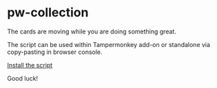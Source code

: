 # pw-collection
The cards are moving while you are doing something great.

The script can be used within Tampermonkey add-on or standalone via copy-pasting in browser console.

[Install the script](https://github.com/FairHypo/pw-collection/raw/main/collection.user.js)

Good luck!
